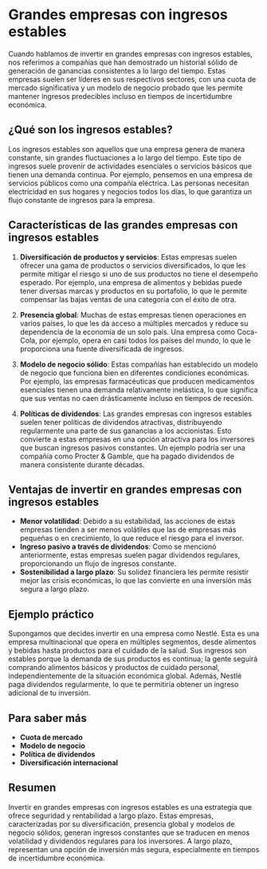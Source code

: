# Grandes empresas con ingresos estables

Cuando hablamos de invertir en grandes empresas con ingresos estables, nos referimos a compañías que han demostrado un historial sólido de generación de ganancias consistentes a lo largo del tiempo. Estas empresas suelen ser líderes en sus respectivos sectores, con una cuota de mercado significativa y un modelo de negocio probado que les permite mantener ingresos predecibles incluso en tiempos de incertidumbre económica.

## ¿Qué son los ingresos estables?

Los ingresos estables son aquellos que una empresa genera de manera constante, sin grandes fluctuaciones a lo largo del tiempo. Este tipo de ingresos suele provenir de actividades esenciales o servicios básicos que tienen una demanda continua. Por ejemplo, pensemos en una empresa de servicios públicos como una compañía eléctrica. Las personas necesitan electricidad en sus hogares y negocios todos los días, lo que garantiza un flujo constante de ingresos para la empresa.

## Características de las grandes empresas con ingresos estables

1. **Diversificación de productos y servicios**: Estas empresas suelen ofrecer una gama de productos o servicios diversificados, lo que les permite mitigar el riesgo si uno de sus productos no tiene el desempeño esperado. Por ejemplo, una empresa de alimentos y bebidas puede tener diversas marcas y productos en su portafolio, lo que le permite compensar las bajas ventas de una categoría con el éxito de otra.

2. **Presencia global**: Muchas de estas empresas tienen operaciones en varios países, lo que les da acceso a múltiples mercados y reduce su dependencia de la economía de un solo país. Una empresa como Coca-Cola, por ejemplo, opera en casi todos los países del mundo, lo que le proporciona una fuente diversificada de ingresos.

3. **Modelo de negocio sólido**: Estas compañías han establecido un modelo de negocio que funciona bien en diferentes condiciones económicas. Por ejemplo, las empresas farmacéuticas que producen medicamentos esenciales tienen una demanda relativamente inelástica, lo que significa que sus ventas no caen drásticamente incluso en tiempos de recesión.

4. **Políticas de dividendos**: Las grandes empresas con ingresos estables suelen tener políticas de dividendos atractivas, distribuyendo regularmente una parte de sus ganancias a los accionistas. Esto convierte a estas empresas en una opción atractiva para los inversores que buscan ingresos pasivos constantes. Un ejemplo podría ser una compañía como Procter & Gamble, que ha pagado dividendos de manera consistente durante décadas.

## Ventajas de invertir en grandes empresas con ingresos estables

- **Menor volatilidad**: Debido a su estabilidad, las acciones de estas empresas tienden a ser menos volátiles que las de empresas más pequeñas o en crecimiento, lo que reduce el riesgo para el inversor.
- **Ingreso pasivo a través de dividendos**: Como se mencionó anteriormente, estas empresas suelen pagar dividendos regulares, proporcionando un flujo de ingresos constante.
- **Sostenibilidad a largo plazo**: Su solidez financiera les permite resistir mejor las crisis económicas, lo que las convierte en una inversión más segura a largo plazo.

## Ejemplo práctico

Supongamos que decides invertir en una empresa como Nestlé. Esta es una empresa multinacional que opera en múltiples segmentos, desde alimentos y bebidas hasta productos para el cuidado de la salud. Sus ingresos son estables porque la demanda de sus productos es continua; la gente seguirá comprando alimentos básicos y productos de cuidado personal, independientemente de la situación económica global. Además, Nestlé paga dividendos regularmente, lo que te permitiría obtener un ingreso adicional de tu inversión.

## Para saber más

- **Cuota de mercado**
- **Modelo de negocio**
- **Política de dividendos**
- **Diversificación internacional**

## Resumen

Invertir en grandes empresas con ingresos estables es una estrategia que ofrece seguridad y rentabilidad a largo plazo. Estas empresas, caracterizadas por su diversificación, presencia global y modelos de negocio sólidos, generan ingresos constantes que se traducen en menos volatilidad y dividendos regulares para los inversores. A largo plazo, representan una opción de inversión más segura, especialmente en tiempos de incertidumbre económica.